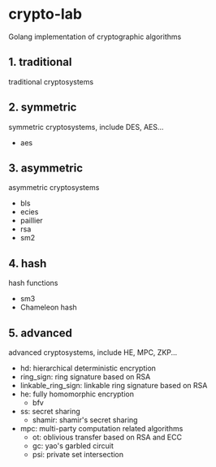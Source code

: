 # crypto-lab
Golang implementation of cryptographic algorithms 

## 1. traditional
traditional cryptosystems

## 2. symmetric
symmetric cryptosystems, include DES, AES...
- aes

## 3. asymmetric
asymmetric cryptosystems
- bls
- ecies
- paillier
- rsa
- sm2

## 4. hash
hash functions
- sm3
- Chameleon hash

## 5. advanced
advanced cryptosystems, include HE, MPC, ZKP...
- hd: hierarchical deterministic encryption
- ring_sign: ring signature based on RSA
- linkable_ring_sign: linkable ring signature based on RSA
- he: fully homomorphic encryption
  - bfv
- ss: secret sharing
  - shamir: shamir's secret sharing
- mpc: multi-party computation related algorithms
  - ot: oblivious transfer based on RSA and ECC
  - gc: yao's garbled circuit
  - psi: private set intersection
